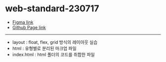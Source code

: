 # web-standard-230717

- [Figma link](https://www.figma.com/file/drnKoMq26cqig6DWT5RW9B/webstandard2022?type=design&node-id=0%3A1&mode=design&t=MlXUWXoU6ty7dqHa-1)
- [Github Page link](https://eunsooo.github.io/web-standard-230717/)

---

- layout : float, flex, grid 방식의 레이아웃 실습
- html : 유형별로 분리된 마크업 파일
- index.html : html 폴더의 코드를 취합한 파일
